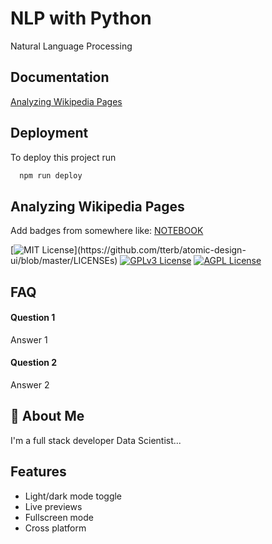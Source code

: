 
# NLP with Python

Natural Language Processing


## Documentation

[Analyzing Wikipedia Pages](https://linktodocumentation)

  
## Deployment

To deploy this project run

```bash
  npm run deploy
```

  
## Analyzing Wikipedia Pages

Add badges from somewhere like: [NOTEBOOK](https://github.com/azhar2ds/Natural-language-processing/blob/master/Analyzing%20Wikipedia%20Pages/Basics.ipynb)

[![MIT License](https://img.shields.io/apm/l/atomic-design-ui.svg?)](https://github.com/tterb/atomic-design-ui/blob/master/LICENSEs)
[![GPLv3 License](https://img.shields.io/badge/License-GPL%20v3-yellow.svg)](https://opensource.org/licenses/)
[![AGPL License](https://img.shields.io/badge/license-AGPL-blue.svg)](http://www.gnu.org/licenses/agpl-3.0)

  
## FAQ

#### Question 1

Answer 1

#### Question 2

Answer 2

  
## 🚀 About Me
I'm a full stack developer Data Scientist...

  
## Features

- Light/dark mode toggle
- Live previews
- Fullscreen mode
- Cross platform

  